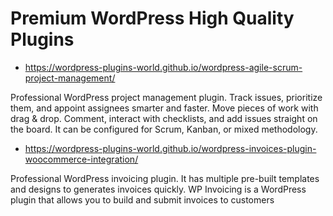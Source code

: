 # Premium WordPress High Quality Plugins

- https://wordpress-plugins-world.github.io/wordpress-agile-scrum-project-management/

<p>
Professional WordPress project management plugin. Track issues, prioritize them, and appoint assignees smarter and faster. Move pieces of work with drag & drop. Comment, interact with checklists, and add issues straight on the board. It can be configured for Scrum, Kanban, or mixed methodology.
</p>

- https://wordpress-plugins-world.github.io/wordpress-invoices-plugin-woocommerce-integration/

<p>
Professional WordPress invoicing plugin. It has multiple pre-built templates and designs to generates invoices quickly.
WP Invoicing is a WordPress plugin that allows you to build and submit invoices to customers
</p>
